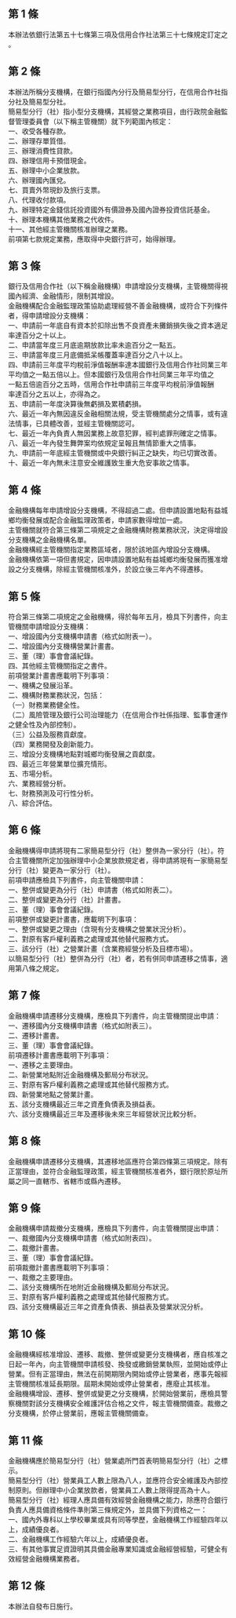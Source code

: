 第 1 條
-------
本辦法依銀行法第五十七條第三項及信用合作社法第三十七條規定訂定之  
。

第 2 條
-------
本辦法所稱分支機構，在銀行指國內分行及簡易型分行，在信用合作社指  
分社及簡易型分社。  
簡易型分行（社）指小型分支機構，其經營之業務項目，由行政院金融監  
督管理委員會（以下稱主管機關）就下列範圍內核定：  
一、收受各種存款。  
二、辦理存單質借。  
三、辦理消費性貸款。  
四、辦理信用卡預借現金。  
五、辦理中小企業放款。  
六、辦理國內匯兌。  
七、買賣外幣現鈔及旅行支票。  
八、代理收付款項。  
九、辦理特定金錢信託投資國外有價證券及國內證券投資信託基金。  
十、辦理本機構其他業務之代收件。  
十一、其他經主管機關核准辦理之業務。  
前項第七款規定業務，應取得中央銀行許可，始得辦理。

第 3 條
-------
銀行及信用合作社（以下稱金融機構）申請增設分支機構，主管機關得視  
國內經濟、金融情形，限制其增設。  
金融機構配合金融監理政策協助處理經營不善金融機構，或符合下列條件  
者，得申請增設分支機構：  
一、申請前一年底自有資本於扣除出售不良資產未攤銷損失後之資本適足  
    率達百分之十以上。  
二、申請當年度三月底逾期放款比率未逾百分之一點五。  
三、申請當年度三月底備抵呆帳覆蓋率達百分之八十以上。  
四、申請前三年度平均稅前淨值報酬率達本國銀行及信用合作社同業三年  
    平均值之一點五倍以上。但本國銀行及信用合作社同業三年平均值之  
    一點五倍逾百分之五時，信用合作社申請前三年度平均稅前淨值報酬  
    率達百分之五以上，亦得為之。  
五、申請前一年度決算後無虧損及累積虧損。  
六、最近一年內無因違反金融相關法規，受主管機關處分之情事，或有違  
    法情事，已具體改善，並經主管機關認可。  
七、最近一年內負責人無因業務上故意犯罪，經判處罪刑確定之情事。  
八、最近一年內發生舞弊案均依規定呈報且無情節重大之情事。  
九、申請前一年底經主管機關或中央銀行糾正之缺失，均已切實改善。  
十、最近一年內無未注意安全維護致生重大危安事故之情事。

第 4 條
-------
金融機構每年申請增設分支機構，不得超過二處。但申請設置地點有益城  
鄉均衡發展或配合金融監理政策者，申請家數得增加一處。  
主管機關就符合第三條第二項規定之金融機構財務業務狀況，決定得增設  
分支機構之金融機構名單。  
金融機構經主管機關指定業務區域者，限於該地區內增設分支機構。  
金融機構依第一項但書規定，因申請設置地點有益城鄉均衡發展而獲准增  
設之分支機構，除經主管機關核准外，於設立後三年內不得遷移。

第 5 條
-------
符合第三條第二項規定之金融機構，得於每年五月，檢具下列書件，向主  
管機關申請增設分支機構：  
一、增設國內分支機構申請書（格式如附表一）。  
二、增設國內分支機構營業計畫書。  
三、董（理）事會會議紀錄。  
四、其他經主管機關指定之書件。  
前項營業計畫書應載明下列事項：  
一、機構之發展沿革。  
二、機構財務業務狀況，包括：  
（一）財務業務健全性。  
（二）風險管理及銀行公司治理能力（在信用合作社係指理、監事會運作  
      之健全性及內部控制）。  
（三）公益及服務貢獻度。  
（四）業務開發及創新能力。  
三、增設分支機構地點對城鄉均衡發展之貢獻度。  
四、最近三年營業單位擴充情形。  
五、市場分析。  
六、業務經營分析。  
七、財務預測及可行性分析。  
八、綜合評估。

第 6 條
-------
金融機構得申請將現有二家簡易型分行（社）整併為一家分行（社）。符  
合主管機關所定加強辦理中小企業放款規定者，得申請將現有一家簡易型  
分行（社）變更為一家分行（社）。  
前項申請應檢具下列書件，向主管機關申請：  
一、整併或變更為分行（社）申請書（格式如附表二）。  
二、整併或變更為分行（社）計畫書。  
三、董（理）事會會議紀錄。  
前項整併或變更計畫書，應載明下列事項：  
一、整併或變更之理由（含現有分支機構之營業狀況分析）。  
二、對原有客戶權利義務之處理或其他替代服務方式。  
三、該分行（社）之營業計畫（含業務經營分析及目標市場）。  
以簡易型分行（社）整併為分行（社）者，若有併同申請遷移之情事，適  
用第八條之規定。

第 7 條
-------
金融機構申請遷移分支機構，應檢具下列書件，向主管機關提出申請：  
一、遷移國內分支機構申請書（格式如附表三）。  
二、遷移計畫書。  
三、董（理）事會會議紀錄。  
前項遷移計畫書應載明下列事項：  
一、遷移之主要理由。  
二、新營業地點附近金融機構及郵局分布狀況。  
三、對原有客戶權利義務之處理或其他替代服務方式。  
四、新營業地點之營業計畫。  
五、該分支機構最近三年之資產負債表及損益表。  
六、該分支機構最近三年及遷移後未來三年經營狀況比較分析。

第 8 條
-------
金融機構申請遷移分支機構，其遷移地區應符合第四條第三項規定。除有  
正當理由，並符合金融監理政策，經主管機關核准者外，銀行限於原址所  
屬之同一直轄市、省轄市或縣內遷移。

第 9 條
-------
金融機構申請裁撤分支機構，應檢具下列書件，向主管機關提出申請：  
一、裁撤國內分支機構申請書（格式如附表四）。  
二、裁撤計畫書。  
三、董（理）事會會議紀錄。  
前項裁撤計畫書應載明下列事項：  
一、裁撤之主要理由。  
二、該分支機構所在地附近金融機構及郵局分布狀況。  
三、對原有客戶權利義務之處理或其他替代服務方式。  
四、該分支機構最近三年之資產負債表、損益表及營業狀況分析。

第 10 條
--------
金融機構經核准增設、遷移、裁撤、整併或變更分支機構者，應自核准之  
日起一年內，向主管機關申請核發、換發或繳銷營業執照，並開始或停止  
營業。但有正當理由，無法在前開期限內開始或停止營業者，應事先報經  
主管機關核准延長期限。屆期未開始或停止營業者，應廢止其核准。  
金融機構增設、遷移、整併或變更之分支機構，於開始營業前，應檢具警  
察機關對該分支機構安全維護評估合格之文件，報主管機關備查。裁撤之  
分支機構，於停止營業前，應報主管機關備查。

第 11 條
--------
金融機構應於簡易型分行（社）營業處所門首表明簡易型分行（社）之標  
示。  
簡易型分行（社）營業員工人數上限為八人，並應符合安全維護及內部控  
制原則。但辦理中小企業放款者，營業員工人數上限得提高為十人。  
簡易型分行（社）經理人應具備有效經營金融機構之能力，除應符合銀行  
負責人應具備資格條件準則第三條規定外，並具備下列資格之一：  
一、國內外專科以上學校畢業或具有同等學歷，金融機構工作經驗四年以  
    上，成績優良者。  
二、金融機構工作經驗六年以上，成績優良者。  
三、有其他事實足資證明其具備金融專業知識或金融經營經驗，可健全有  
    效經營金融機構業務者。

第 12 條
--------
本辦法自發布日施行。

